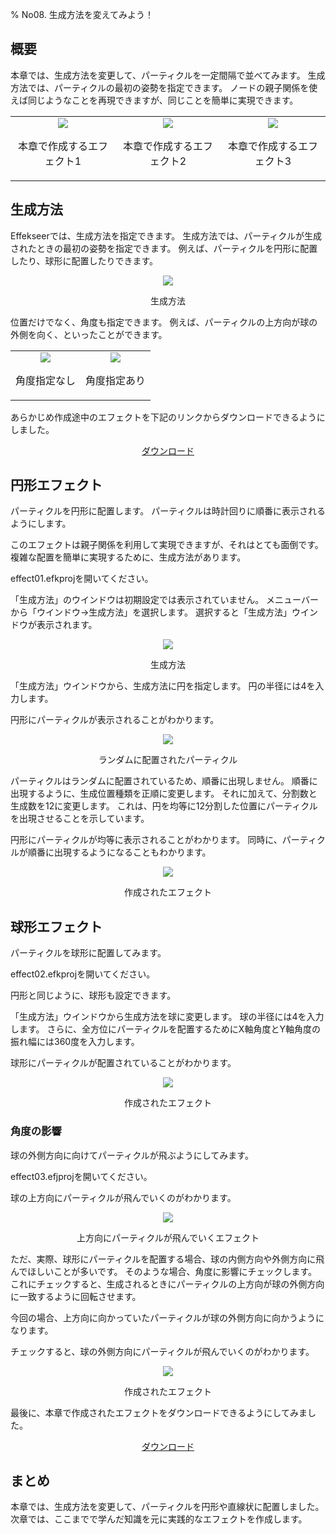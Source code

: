 ﻿% No08. 生成方法を変えてみよう！

<div class="main">

## 概要

本章では、生成方法を変更して、パーティクルを一定間隔で並べてみます。
生成方法では、パーティクルの最初の姿勢を指定できます。
ノードの親子関係を使えば同じようなことを再現できますが、同じことを簡単に実現できます。

<div align="center">
<table>
<tr>

<td>
<div align="center">
<img src="../../img/Tutorial/08_effect1.gif">
<p>本章で作成するエフェクト1</p>
</div>
</td>

<td>
<div align="center">
<img src="../../img/Tutorial/08_effect2.gif">
<p>本章で作成するエフェクト2</p>
</div>
</td>

<td>
<div align="center">
<img src="../../img/Tutorial/08_effect3.gif">
<p>本章で作成するエフェクト3</p>
</div>
</td>

</tr>
</table>
</div>

## 生成方法

Effekseerでは、生成方法を指定できます。
生成方法では、パーティクルが生成されたときの最初の姿勢を指定できます。
例えば、パーティクルを円形に配置したり、球形に配置したりできます。

<div align="center">
<img src="../../img/Tutorial/08_spawn_method.png">
<p>生成方法</p>
</div>

位置だけでなく、角度も指定できます。
例えば、パーティクルの上方向が球の外側を向く、といったことができます。

<div align="center">
<table>
<tr>

<td>
<div align="center">
<img src="../../img/Tutorial/08_affect_no_angle.png">
<p>角度指定なし</p>
</div>
</td>

<td>
<div align="center">
<img src="../../img/Tutorial/08_affect_angle.png">
<p>角度指定あり</p>
</div>
</td>

</tr>
</table>
</div>

<p>あらかじめ作成途中のエフェクトを下記のリンクからダウンロードできるようにしました。</p>
<div align="center">
<p><a href = "../../Sample/08_01_Sample.zip">ダウンロード</a></p>
</div>

## 円形エフェクト

パーティクルを円形に配置します。
パーティクルは時計回りに順番に表示されるようにします。

このエフェクトは親子関係を利用して実現できますが、それはとても面倒です。
複雑な配置を簡単に実現するために、生成方法があります。

effect01.efkprojを開いてください。

「生成方法」のウインドウは初期設定では表示されていません。
メニューバーから「ウインドウ->生成方法」を選択します。
選択すると「生成方法」ウインドウが表示されます。

<div align="center">
<img src="../../img/Tutorial/08_spawn_ja.png">
<p>生成方法</p>
</div>

「生成方法」ウインドウから、生成方法に円を指定します。
円の半径には4を入力します。

円形にパーティクルが表示されることがわかります。

<div align="center">
<img src="../../img/Tutorial/08_effect1_random.gif">
<p>ランダムに配置されたパーティクル</p>
</div>

パーティクルはランダムに配置されているため、順番に出現しません。
順番に出現するように、生成位置種類を正順に変更します。
それに加えて、分割数と生成数を12に変更します。
これは、円を均等に12分割した位置にパーティクルを出現させることを示しています。

円形にパーティクルが均等に表示されることがわかります。
同時に、パーティクルが順番に出現するようになることもわかります。

<div align="center">
<img src="../../img/Tutorial/08_effect1.gif">
<p>作成されたエフェクト</p>
</div>

## 球形エフェクト

パーティクルを球形に配置してみます。

effect02.efkprojを開いてください。

円形と同じように、球形も設定できます。

「生成方法」ウインドウから生成方法を球に変更します。
球の半径には4を入力します。
さらに、全方位にパーティクルを配置するためにX軸角度とY軸角度の振れ幅には360度を入力します。

球形にパーティクルが配置されていることがわかります。

<div align="center">
<img src="../../img/Tutorial/08_effect2.gif">
<p>作成されたエフェクト</p>
</div>

### 角度の影響

球の外側方向に向けてパーティクルが飛ぶようにしてみます。

effect03.efjprojを開いてください。

球の上方向にパーティクルが飛んでいくのがわかります。

<div align="center">
<img src="../../img/Tutorial/08_effect3_start.gif">
<p>上方向にパーティクルが飛んでいくエフェクト</p>
</div>

ただ、実際、球形にパーティクルを配置する場合、球の内側方向や外側方向に飛んでほしいことが多いです。
そのような場合、角度に影響にチェックします。
これにチェックすると、生成されるときにパーティクルの上方向が球の外側方向に一致するように回転させます。

今回の場合、上方向に向かっていたパーティクルが球の外側方向に向かうようになります。

チェックすると、球の外側方向にパーティクルが飛んでいくのがわかります。

<div align="center">
<img src="../../img/Tutorial/08_effect3.gif">
<p>作成されたエフェクト</p>
</div>

最後に、本章で作成されたエフェクトをダウンロードできるようにしてみました。

<div align="center">
<a href = "../../Sample/08_02_Sample.zip">ダウンロード</a>
</div>

## まとめ

本章では、生成方法を変更して、パーティクルを円形や直線状に配置しました。
次章では、ここまでで学んだ知識を元に実践的なエフェクトを作成します。

</div>
